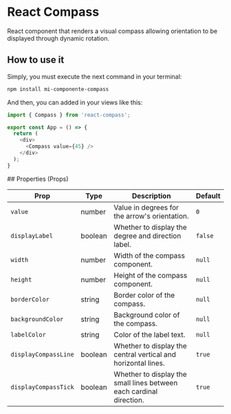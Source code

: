 # React Compass
React component that renders a visual compass allowing orientation to be displayed through dynamic rotation.

## How to use it

Simply, you must execute the next command in your terminal:

```bash
npm install mi-componente-compass
```

And then, you can added in your views like this:

```js
import { Compass } from 'react-compass';

export const App = () => {
  return (
    <div>
      <Compass value={45} />
    </div>
  );
}
```

## Properties (Props)

| Prop                | Type    | Description                                                                 | Default |
| ------------------- | ------- | --------------------------------------------------------------------------- | ------- |
| `value`             | number  | Value in degrees for the arrow's orientation.                               | `0`     |
| `displayLabel`      | boolean | Whether to display the degree and direction label.                          | `false` |
| `width`             | number  | Width of the compass component.                                             | `null`  |
| `height`            | number  | Height of the compass component.                                            | `null`  |
| `borderColor`       | string  | Border color of the compass.                                                | `null`  |
| `backgroundColor`   | string  | Background color of the compass.                                            | `null`  |
| `labelColor`        | string  | Color of the label text.                                                    | `null`  |
| `displayCompassLine`| boolean | Whether to display the central vertical and horizontal lines.               | `true`  |
| `displayCompassTick`| boolean | Whether to display the small lines between each cardinal direction.         | `true`  |
